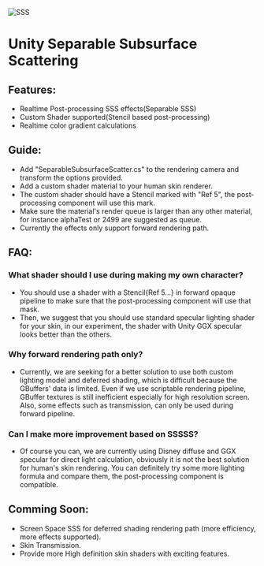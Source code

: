 ![SSS](SSS.png)
# Unity Separable Subsurface Scattering
## Features:
* Realtime Post-processing SSS effects(Separable SSS)
* Custom Shader supported(Stencil based post-processing)
* Realtime color gradient calculations
## Guide:
* Add "SeparableSubsurfaceScatter.cs" to the rendering camera and transform the options provided.
* Add a custom shader material to your human skin renderer.
* The custom shader should have a Stencil marked with "Ref 5", the post-processing component will use this mark.
* Make sure the material's render queue is larger than any other material, for instance alphaTest or 2499 are suggested as queue.
* Currently the effects only support forward rendering path.

## FAQ:
### What shader should I use during making my own character?
* You should use a shader with a Stencil{Ref 5...} in forward opaque pipeline to make sure that the post-processing component will use that mask.
* Then, we suggest that you should use standard specular lighting shader for your skin, in our experiment, the shader with Unity GGX specular looks better than the others.
### Why forward rendering path only?
* Currently, we are seeking for a better solution to use both custom lighting model and deferred shading, which is difficult because the GBuffers' data is limited. Even if we use scriptable rendering pipeline, GBuffer textures is still inefficient especially for high resolution screen. Also, some effects such as transmission, can only be used during forward pipeline.
### Can I make more improvement based on SSSSS?
* Of course you can, we are currently using Disney diffuse and GGX specular for direct light calculation, obviously it is not the best solution for human's skin rendering. You can definitely try some more lighting formula and compare them, the post-processing component is compatible.

## Comming Soon:
* Screen Space SSS for deferred shading rendering path (more efficiency, more effects supported).
* Skin Transmission.
* Provide more High definition skin shaders with exciting features.
